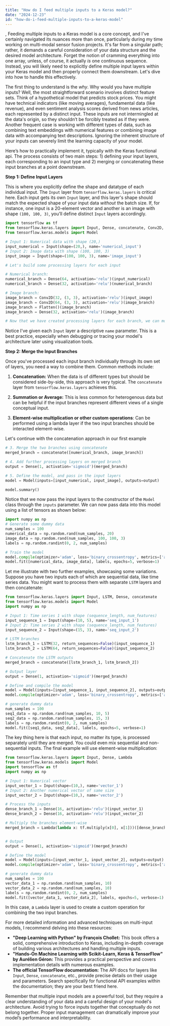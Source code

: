 ```yaml
---
title: "How do I feed multiple inputs to a Keras model?"
date: "2024-12-23"
id: "how-do-i-feed-multiple-inputs-to-a-keras-model"
---
```


,  Feeding multiple inputs to a Keras model is a core concept, and I've certainly navigated its nuances more than once, particularly during my time working on multi-modal sensor fusion projects. It's far from a singular path; rather, it demands a careful consideration of your data structure and the desired model architecture. Forget the notion of cramming everything into one array, unless, of course, it actually *is* one continuous sequence. Instead, you will likely need to explicitly define multiple input layers within your Keras model and then properly connect them downstream. Let's dive into how to handle this effectively.

The first thing to understand is the *why*. Why would you have multiple inputs? Well, the most straightforward scenario involves distinct feature sets. Think of a hypothetical model that predicts stock prices. You might have technical indicators (like moving averages), fundamental data (like revenue), and even sentiment analysis scores derived from news articles, each represented by a distinct input. These inputs are not intermingled at the data's origin, so they shouldn’t be forcibly treated as if they were. Another frequent case is working with different types of data, such as combining text embeddings with numerical features or combining image data with accompanying text descriptions. Ignoring the inherent structure of your inputs can severely limit the learning capacity of your model.

Here’s how to practically implement it, typically with the Keras functional api. The process consists of two main steps: 1) defining your input layers, each corresponding to an input type and 2) merging or concatenating these input branches at a point downstream.

**Step 1: Define Input Layers**

This is where you explicitly define the shape and datatype of each individual input. The `Input` layer from `tensorflow.keras.layers` is critical here. Each input gets its own `Input` layer, and this layer's shape should match the expected shape of your input data *without* the batch size. If, for instance, one input is a 20-element vector and another is an image with shape `(100, 100, 3)`, you’ll define distinct `Input` layers accordingly.

```python
import tensorflow as tf
from tensorflow.keras.layers import Input, Dense, concatenate, Conv2D, Flatten
from tensorflow.keras.models import Model

# Input 1: Numerical data with shape (20,)
input_numerical = Input(shape=(20,), name='numerical_input')
# Input 2: Image data with shape (100, 100, 3)
input_image = Input(shape=(100, 100, 3), name='image_input')

# Let's build some processing layers for each input

# Numerical branch:
numerical_branch = Dense(64, activation='relu')(input_numerical)
numerical_branch = Dense(32, activation='relu')(numerical_branch)

# Image branch:
image_branch = Conv2D(32, (3, 3), activation='relu')(input_image)
image_branch = Conv2D(64, (3, 3), activation='relu')(image_branch)
image_branch = Flatten()(image_branch)
image_branch = Dense(32, activation='relu')(image_branch)

# Now that we have created processing layers for each branch, we can move to the next step

```

Notice I've given each `Input` layer a descriptive `name` parameter. This is a best practice, especially when debugging or tracing your model's architecture later using visualization tools.

**Step 2: Merge the Input Branches**

Once you've processed each input branch individually through its own set of layers, you need a way to combine them. Common methods include:

1.  **Concatenation:** When the data is of different types but should be considered side-by-side, this approach is very typical. The `concatenate` layer from `tensorflow.keras.layers` achieves this.

2.  **Summation or Average:** This is less common for heterogenous data but can be helpful if the input branches represent different views of a single conceptual input.

3.  **Element-wise multiplication or other custom operations**: Can be performed using a lambda layer if the two input branches should be interacted element-wise.

Let's continue with the concatenation approach in our first example

```python
# 3. Merge the two branches using concatenate
merged_branch = concatenate([numerical_branch, image_branch])

# 4. Add further processing layers on merged branch
output = Dense(1, activation='sigmoid')(merged_branch)

# 5. Define the model, and pass in the input layers
model = Model(inputs=[input_numerical, input_image], outputs=output)

model.summary()
```

Notice that we now pass the input layers to the constructor of the `Model` class through the `inputs` parameter. We can now pass data into this model using a list of tensors as shown below:

```python
import numpy as np
# Generate some dummy data
num_samples = 100
numerical_data = np.random.rand(num_samples, 20)
image_data = np.random.rand(num_samples, 100, 100, 3)
labels = np.random.randint(0, 2, num_samples)

# Train the model
model.compile(optimizer='adam', loss='binary_crossentropy', metrics=['accuracy'])
model.fit([numerical_data, image_data], labels, epochs=5, verbose=1)
```

Let me illustrate with two further examples, showcasing some variations. Suppose you have two inputs each of which are sequential data, like time series data. You might want to process them with separate `LSTM` layers and then concatenate:

```python
from tensorflow.keras.layers import Input, LSTM, Dense, concatenate
from tensorflow.keras.models import Model
import numpy as np

# Input 1: Time series 1 with shape (sequence_length, num_features)
input_sequence_1 = Input(shape=(10, 5), name='seq_input_1')
# Input 2: Time series 2 with shape (sequence_length, num_features)
input_sequence_2 = Input(shape=(15, 3), name='seq_input_2')

# LSTM branches
lstm_branch_1 = LSTM(32, return_sequences=False)(input_sequence_1)
lstm_branch_2 = LSTM(64, return_sequences=False)(input_sequence_2)

# Concatenate the LSTM outputs
merged_branch = concatenate([lstm_branch_1, lstm_branch_2])

# Output layer
output = Dense(1, activation='sigmoid')(merged_branch)

# Define and compile the model
model = Model(inputs=[input_sequence_1, input_sequence_2], outputs=output)
model.compile(optimizer='adam', loss='binary_crossentropy', metrics=['accuracy'])

# generate dummy data
num_samples = 100
seq1_data = np.random.rand(num_samples, 10, 5)
seq2_data = np.random.rand(num_samples, 15, 3)
labels = np.random.randint(0, 2, num_samples)
model.fit([seq1_data, seq2_data], labels, epochs=5, verbose=1)
```

The key thing here is that each input, no matter its type, is processed separately until they are merged. You could even mix sequential and non-sequential inputs. The final example will use element-wise multiplication:

```python
from tensorflow.keras.layers import Input, Dense, Lambda
from tensorflow.keras.models import Model
import tensorflow as tf
import numpy as np

# Input 1: Numerical vector
input_vector_1 = Input(shape=(10,), name='vector_1')
# Input 2: Another numerical vector of same size
input_vector_2 = Input(shape=(10,), name='vector_2')

# Process the inputs
dense_branch_1 = Dense(16, activation='relu')(input_vector_1)
dense_branch_2 = Dense(16, activation='relu')(input_vector_2)

# Multiply the branches element-wise
merged_branch = Lambda(lambda x: tf.multiply(x[0], x[1]))([dense_branch_1, dense_branch_2])


# Output
output = Dense(1, activation='sigmoid')(merged_branch)

# Define the model
model = Model(inputs=[input_vector_1, input_vector_2], outputs=output)
model.compile(optimizer='adam', loss='binary_crossentropy', metrics=['accuracy'])

# generate dummy data
num_samples = 100
vector_data_1 = np.random.rand(num_samples, 10)
vector_data_2 = np.random.rand(num_samples, 10)
labels = np.random.randint(0, 2, num_samples)
model.fit([vector_data_1, vector_data_2], labels, epochs=5, verbose=1)
```
In this case, a `Lambda` layer is used to create a custom operation for combining the two input branches.

For more detailed information and advanced techniques on multi-input models, I recommend delving into these resources:

*   **"Deep Learning with Python" by François Chollet:** This book offers a solid, comprehensive introduction to Keras, including in-depth coverage of building various architectures and handling multiple inputs.
*   **"Hands-On Machine Learning with Scikit-Learn, Keras & TensorFlow" by Aurélien Géron:** This provides a practical perspective and covers implementation details with numerous examples.
*   **The official TensorFlow documentation:** The API docs for layers like `Input`, `Dense`, `concatenate`, etc., provide precise details on their usage and parameters. Search specifically for functional API examples within the documentation; they are your best friend here.

Remember that multiple input models are a powerful tool, but they require a clear understanding of your data and a careful design of your model's architecture. Avoid trying to force inputs together that conceptually do not belong together. Proper input management can dramatically improve your model’s performance and interpretability.
